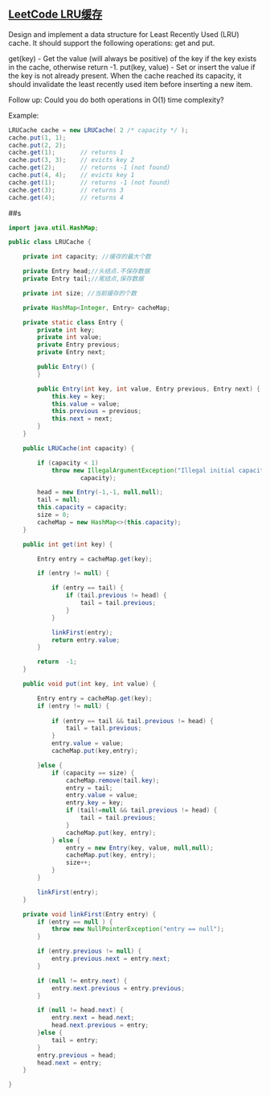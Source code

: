 ## [LeetCode LRU缓存](https://leetcode.com/problems/lru-cache/)

Design and implement a data structure for Least Recently Used (LRU) cache. It should support the following operations: get and put.

get(key) - Get the value (will always be positive) of the key if the key exists in the cache, otherwise return -1.
put(key, value) - Set or insert the value if the key is not already present. When the cache reached its capacity, it should invalidate the least recently used item before inserting a new item.

Follow up:
Could you do both operations in O(1) time complexity?

Example:

```java
LRUCache cache = new LRUCache( 2 /* capacity */ );
cache.put(1, 1);
cache.put(2, 2);
cache.get(1);       // returns 1
cache.put(3, 3);    // evicts key 2
cache.get(2);       // returns -1 (not found)
cache.put(4, 4);    // evicts key 1
cache.get(1);       // returns -1 (not found)
cache.get(3);       // returns 3
cache.get(4);       // returns 4
```

##s
```java
import java.util.HashMap;

public class LRUCache {

    private int capacity; //缓存的最大个数

    private Entry head;//头结点.不保存数据
    private Entry tail;//尾结点,保存数据

    private int size; //当前缓存的个数

    private HashMap<Integer, Entry> cacheMap;

    private static class Entry {
        private int key;
        private int value;
        private Entry previous;
        private Entry next;

        public Entry() {
        }

        public Entry(int key, int value, Entry previous, Entry next) {
            this.key = key;
            this.value = value;
            this.previous = previous;
            this.next = next;
        }
    }

    public LRUCache(int capacity) {

        if (capacity < 1)
            throw new IllegalArgumentException("Illegal initial capacity: " +
                    capacity);

        head = new Entry(-1,-1, null,null);
        tail = null;
        this.capacity = capacity;
        size = 0;
        cacheMap = new HashMap<>(this.capacity);
    }

    public int get(int key) {

        Entry entry = cacheMap.get(key);

        if (entry != null) {

            if (entry == tail) {
                if (tail.previous != head) {
                    tail = tail.previous;
                }
            }

            linkFirst(entry);
            return entry.value;
        }

        return  -1;
    }

    public void put(int key, int value) {

        Entry entry = cacheMap.get(key);
        if (entry != null) {
            
            if (entry == tail && tail.previous != head) {
                tail = tail.previous;
            }
            entry.value = value;
            cacheMap.put(key,entry);

        }else {
            if (capacity == size) {
                cacheMap.remove(tail.key);
                entry = tail;
                entry.value = value;
                entry.key = key;
                if (tail!=null && tail.previous != head) {
                    tail = tail.previous;
                }
                cacheMap.put(key, entry);
            } else {
                entry = new Entry(key, value, null,null);
                cacheMap.put(key, entry);
                size++;
            }
        }

        linkFirst(entry);
    }

    private void linkFirst(Entry entry) {
        if (entry == null ) {
            throw new NullPointerException("entry == null");
        }

        if (entry.previous != null) {
            entry.previous.next = entry.next;
        }

        if (null != entry.next) {
            entry.next.previous = entry.previous;
        }

        if (null != head.next) {
            entry.next = head.next;
            head.next.previous = entry;
        }else {
            tail = entry;
        }
        entry.previous = head;
        head.next = entry;
    }

}
```
